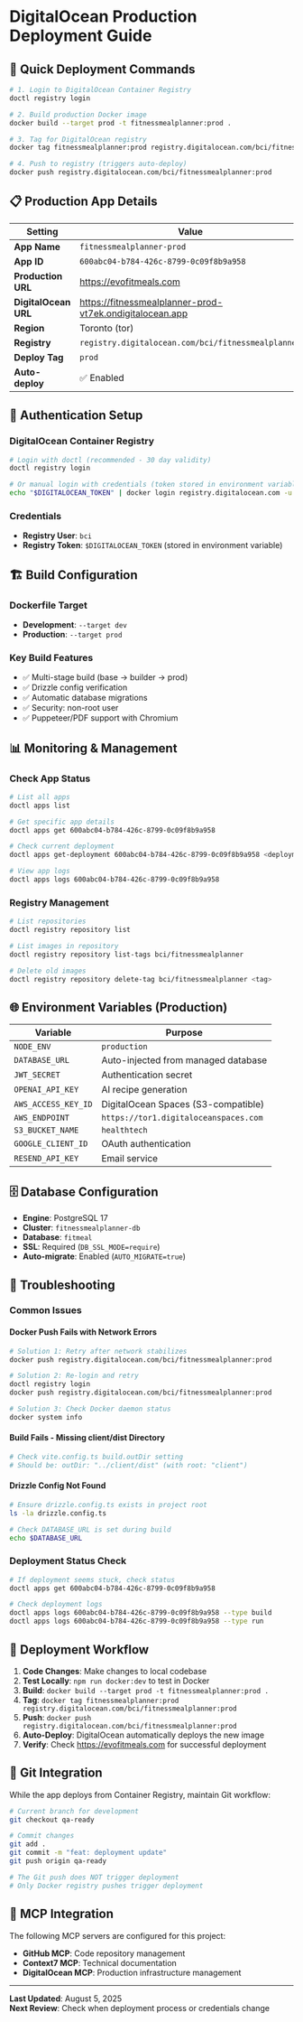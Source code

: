 # DigitalOcean Production Deployment Guide

## 🚀 Quick Deployment Commands

```bash
# 1. Login to DigitalOcean Container Registry
doctl registry login

# 2. Build production Docker image
docker build --target prod -t fitnessmealplanner:prod .

# 3. Tag for DigitalOcean registry
docker tag fitnessmealplanner:prod registry.digitalocean.com/bci/fitnessmealplanner:prod

# 4. Push to registry (triggers auto-deploy)
docker push registry.digitalocean.com/bci/fitnessmealplanner:prod
```

## 📋 Production App Details

| Setting | Value |
|---------|-------|
| **App Name** | `fitnessmealplanner-prod` |
| **App ID** | `600abc04-b784-426c-8799-0c09f8b9a958` |
| **Production URL** | https://evofitmeals.com |
| **DigitalOcean URL** | https://fitnessmealplanner-prod-vt7ek.ondigitalocean.app |
| **Region** | Toronto (tor) |
| **Registry** | `registry.digitalocean.com/bci/fitnessmealplanner` |
| **Deploy Tag** | `prod` |
| **Auto-deploy** | ✅ Enabled |

## 🔐 Authentication Setup

### DigitalOcean Container Registry
```bash
# Login with doctl (recommended - 30 day validity)
doctl registry login

# Or manual login with credentials (token stored in environment variable)
echo "$DIGITALOCEAN_TOKEN" | docker login registry.digitalocean.com -u bci --password-stdin
```

### Credentials
- **Registry User**: `bci`
- **Registry Token**: `$DIGITALOCEAN_TOKEN` (stored in environment variable)

## 🏗️ Build Configuration

### Dockerfile Target
- **Development**: `--target dev`
- **Production**: `--target prod`

### Key Build Features
- ✅ Multi-stage build (base → builder → prod)
- ✅ Drizzle config verification
- ✅ Automatic database migrations
- ✅ Security: non-root user
- ✅ Puppeteer/PDF support with Chromium

## 📊 Monitoring & Management

### Check App Status
```bash
# List all apps
doctl apps list

# Get specific app details
doctl apps get 600abc04-b784-426c-8799-0c09f8b9a958

# Check current deployment
doctl apps get-deployment 600abc04-b784-426c-8799-0c09f8b9a958 <deployment-id>

# View app logs
doctl apps logs 600abc04-b784-426c-8799-0c09f8b9a958
```

### Registry Management
```bash
# List repositories
doctl registry repository list

# List images in repository
doctl registry repository list-tags bci/fitnessmealplanner

# Delete old images
doctl registry repository delete-tag bci/fitnessmealplanner <tag>
```

## 🌐 Environment Variables (Production)

| Variable | Purpose |
|----------|---------|
| `NODE_ENV` | `production` |
| `DATABASE_URL` | Auto-injected from managed database |
| `JWT_SECRET` | Authentication secret |
| `OPENAI_API_KEY` | AI recipe generation |
| `AWS_ACCESS_KEY_ID` | DigitalOcean Spaces (S3-compatible) |
| `AWS_ENDPOINT` | `https://tor1.digitaloceanspaces.com` |
| `S3_BUCKET_NAME` | `healthtech` |
| `GOOGLE_CLIENT_ID` | OAuth authentication |
| `RESEND_API_KEY` | Email service |

## 🗄️ Database Configuration

- **Engine**: PostgreSQL 17
- **Cluster**: `fitnessmealplanner-db`
- **Database**: `fitmeal`
- **SSL**: Required (`DB_SSL_MODE=require`)
- **Auto-migrate**: Enabled (`AUTO_MIGRATE=true`)

## 🚨 Troubleshooting

### Common Issues

#### Docker Push Fails with Network Errors
```bash
# Solution 1: Retry after network stabilizes
docker push registry.digitalocean.com/bci/fitnessmealplanner:prod

# Solution 2: Re-login and retry
doctl registry login
docker push registry.digitalocean.com/bci/fitnessmealplanner:prod

# Solution 3: Check Docker daemon status
docker system info
```

#### Build Fails - Missing client/dist Directory
```bash
# Check vite.config.ts build.outDir setting
# Should be: outDir: "../client/dist" (with root: "client")
```

#### Drizzle Config Not Found
```bash
# Ensure drizzle.config.ts exists in project root
ls -la drizzle.config.ts

# Check DATABASE_URL is set during build
echo $DATABASE_URL
```

### Deployment Status Check
```bash
# If deployment seems stuck, check status
doctl apps get 600abc04-b784-426c-8799-0c09f8b9a958

# Check deployment logs
doctl apps logs 600abc04-b784-426c-8799-0c09f8b9a958 --type build
doctl apps logs 600abc04-b784-426c-8799-0c09f8b9a958 --type run
```

## 🔄 Deployment Workflow

1. **Code Changes**: Make changes to local codebase
2. **Test Locally**: `npm run docker:dev` to test in Docker
3. **Build**: `docker build --target prod -t fitnessmealplanner:prod .`
4. **Tag**: `docker tag fitnessmealplanner:prod registry.digitalocean.com/bci/fitnessmealplanner:prod`
5. **Push**: `docker push registry.digitalocean.com/bci/fitnessmealplanner:prod`
6. **Auto-Deploy**: DigitalOcean automatically deploys the new image
7. **Verify**: Check https://evofitmeals.com for successful deployment

## 📝 Git Integration

While the app deploys from Container Registry, maintain Git workflow:

```bash
# Current branch for development
git checkout qa-ready

# Commit changes
git add .
git commit -m "feat: deployment update"
git push origin qa-ready

# The Git push does NOT trigger deployment
# Only Docker registry pushes trigger deployment
```

## 🎯 MCP Integration

The following MCP servers are configured for this project:
- **GitHub MCP**: Code repository management
- **Context7 MCP**: Technical documentation
- **DigitalOcean MCP**: Production infrastructure management

---

**Last Updated**: August 5, 2025  
**Next Review**: Check when deployment process or credentials change